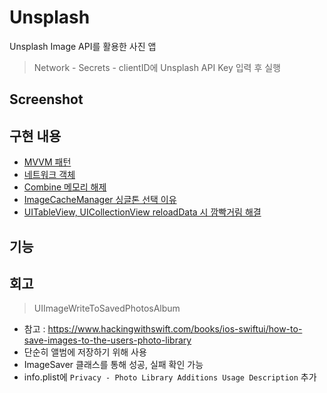 # Unsplash
Unsplash Image API를 활용한 사진 앱
> Network - Secrets - clientID에 Unsplash API Key 입력 후 실행

## Screenshot

## 구현 내용
- [MVVM 패턴](https://github.com/hhhan0315/Unsplash/tree/main/markdown/MVVM.md)
- [네트워크 객체](https://github.com/hhhan0315/Unsplash/tree/main/markdown/Network.md)
- [Combine 메모리 해제](https://github.com/hhhan0315/Unsplash/tree/main/markdown/Combine_Memory_Leak.md)
- [ImageCacheManager 싱글톤 선택 이유](https://github.com/hhhan0315/Unsplash/tree/main/markdown/Singleton.md)
- [UITableView, UICollectionView reloadData 시 깜빡거림 해결](https://github.com/hhhan0315/Unsplash/tree/main/markdown/Flicker_Reload.md)

## 기능

## 회고
> UIImageWriteToSavedPhotosAlbum
- 참고 : https://www.hackingwithswift.com/books/ios-swiftui/how-to-save-images-to-the-users-photo-library
- 단순히 앨범에 저장하기 위해 사용
- ImageSaver 클래스를 통해 성공, 실패 확인 가능
- info.plist에 `Privacy - Photo Library Additions Usage Description` 추가
